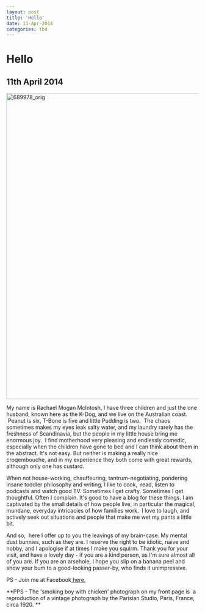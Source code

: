 ```yaml
---
layout: post
title: 'Hello'
date: 11-Apr-2014
categories: tbd
---
```


# Hello

## 11th April 2014

<a href="http://mogantosh.com/wp-content/uploads/2013/07/689978_orig.jpg"><img class="alignnone size-full wp-image-103 aligncenter" alt="689978_orig" src="http://mogantosh.com/wp-content/uploads/2013/07/689978_orig.jpg" width="532" height="800" /></a>

My name is Rachael Mogan McIntosh,   I have three children and just the one husband,   known here as the K-Dog,   and we live on the Australian coast.  Peanut is six, T-Bone is five and little Pudding is two.  The chaos sometimes makes my eyes leak salty water, and my laundry rarely has the freshness of Scandinavia, but the people in my little house bring me enormous joy.  I find motherhood very pleasing and endlessly comedic, especially when the children have gone to bed and I can think about them in the abstract. It's not easy. But neither is making a really nice croqembouche, and in my experience they both come with great rewards, although only one has custard.

When not house-working, chauffeuring, tantrum-negotiating, pondering insane toddler philosophy and writing, I like to cook,  read, listen to podcasts and watch good TV. Sometimes I get crafty. Sometimes I get thoughtful. Often I complain. It's good to have a blog for these things. I am captivated by the small details of how people live, in particular the magical, mundane, everyday intricacies of how families work.  I love to laugh, and actively seek out situations and people that make me wet my pants a little bit.

And so,  here I offer up to you the leavings of my brain-case. My mental dust bunnies, such as they are. I reserve the right to be idiotic, naive and nobby, and I apologise if at times I make you squirm. Thank you for your visit, and have a lovely day - if you are a kind person, as I'm sure almost all of you are. If you are an arsehole, I hope you slip on a banana peel and show your bum to a good-looking passer-by, who finds it unimpressive.

PS - Join me at Facebook<a href="https://www.facebook.com/mogantosh"> here.</a>

**PPS - The 'smoking boy with chicken' photograph on my front page is  a reproduction of a vintage photograph by the Parisian Studio, Paris, France, circa 1920. **
